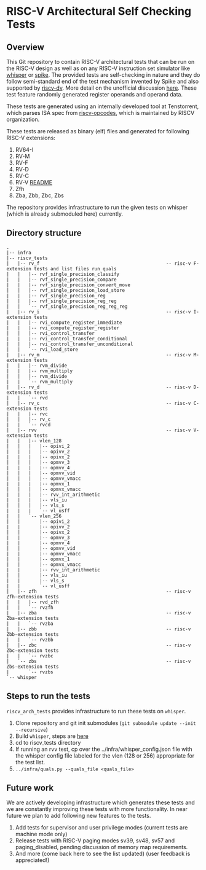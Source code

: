 
# RISC-V Architectural Self Checking Tests

## Overview

This Git repository to contain RISC-V architectural tests that can be run on the RISC-V design as well as on any RISC-V instruction set simulator like [whisper](https://github.com/tenstorrent/whisper) or [spike](https://github.com/riscv-software-src/riscv-isa-sim). The provided tests are self-checking in nature and they do follow semi-standard end of the test mechanism invented by Spike and also supported by [riscv-dv](https://github.com/google/riscv-dv). More detail on the unofficial discussion [here](https://github.com/riscv-software-src/riscv-isa-sim/issues/364#issuecomment-607657754). These test feature randomly generated register operands and operand data.

These tests are generated using an internally developed tool at Tenstorrent, which parses ISA spec from [riscv-opcodes](https://github.com/riscv/riscv-opcodes), which is maintained by RISCV organization.

These tests are released as binary (elf) files and generated for following RISC-V extensions:
1. RV64-I
2. RV-M
3. RV-F
4. RV-D
5. RV-C
6. RV-V [README](https://github.com/tenstorrent/riscv_arch_tests/tree/main/riscv_tests/rvv)
7. Zfh
8. Zba, Zbb, Zbc, Zbs

The repository provides infrastructure to run the given tests on whisper (which is already submoduled here) currently.

## Directory structure
```
.
|-- infra
|-- riscv_tests
|   |-- rv_f                                              -- risc-v F-extension tests and list files run quals
|   |   |-- rvf_single_precision_classify
|   |   |-- rvf_single_precision_compare
|   |   |-- rvf_single_precision_convert_move
|   |   |-- rvf_single_precision_load_store
|   |   |-- rvf_single_precision_reg
|   |   |-- rvf_single_precision_reg_reg
|   |   `-- rvf_single_precision_reg_reg_reg
|   |-- rv_i                                              -- risc-v I-extension tests
|   |   |-- rvi_compute_register_immediate
|   |   |-- rvi_compute_register_register
|   |   |-- rvi_control_transfer
|   |   |-- rvi_control_transfer_conditional
|   |   |-- rvi_control_transfer_unconditional
|   |   `-- rvi_load_store
|   |-- rv_m                                              -- risc-v M-extension tests
|   |   |-- rvm_divide
|   |   |-- rvm_multiply
|   |   |-- rvm_divide
|   |   `-- rvm_multiply
|   |-- rv_d                                              -- risc-v D-extension tests
|   |   `-- rvd
|   |-- rv_c                                              -- risc-v C-extension tests
|   |   |-- rvc
|   |   |-- rv_c
|   |   `-- rvcd
|   |-- rvv                                               -- risc-v V-extension tests
|   |   |-- vlen_128
|   |   |   |-- opivi_2
|   |   |   |-- opivv_2
|   |   |   |-- opivx_2
|   |   |   |-- opmvv_3
|   |   |   |-- opmvv_4
|   |   |   |-- opmvv_vid
|   |   |   |-- opmvv_vmacc
|   |   |   |-- opmvx_1
|   |   |   |-- opmvx_vmacc
|   |   |   |-- rvv_int_arithmetic
|   |   |   |-- vls_iu
|   |   |   |-- vls_s
|   |   |   `-- vl_usff
|   |   `-- vlen_256
|   |       |-- opivi_2
|   |       |-- opivv_2
|   |       |-- opivx_2
|   |       |-- opmvv_3
|   |       |-- opmvv_4
|   |       |-- opmvv_vid
|   |       |-- opmvv_vmacc
|   |       |-- opmvx_1
|   |       |-- opmvx_vmacc
|   |       |-- rvv_int_arithmetic
|   |       |-- vls_iu
|   |       |-- vls_s
|   |       `-- vl_usff
|   |-- zfh                                               -- risc-v Zfh-extension tests
|   |   |-- rvd_zfh
|   |   `-- rvzfh
|   |-- zba                                               -- risc-v Zba-extension tests
|   |   `-- rvzba
|   |-- zbb                                               -- risc-v Zbb-extension tests
|   |   `-- rvzbb
|   |-- zbc                                               -- risc-v Zbc-extension tests
|   |   `-- rvzbc
|   `-- zbs                                               -- risc-v Zbs-extension tests
|       `-- rvzbs
`-- whisper
```

## Steps to run the tests
`riscv_arch_tests` provides infrastructure to run these tests on `whisper`.

1. Clone repository and git init submodules (`git submodule update --init --recursive`)
2. Build `whisper`, steps are [here](https://github.com/tenstorrent/whisper#compiling-whisper)
3. cd to riscv_tests directory
4. If running an rvv test, cp over the ../infra/whisper_config.json file with the whisper config file labeled for the vlen (128 or 256) appropriate for the test list.
5. `../infra/quals.py --quals_file <quals_file>`

## Future work
We are actively developing infrastructure which generates these tests and we are constantly improving these tests with more functionality. In near future we plan to add following new features to the tests.
1. Add tests for supervisor and user privilege modes (current tests are machine mode only)
2. Release tests with RISC-V paging modes sv39, sv48, sv57 and paging_disabled, pending discussion of memory map requirements.
3. And more (come back here to see the list updated) (user feedback is appreciated!)
